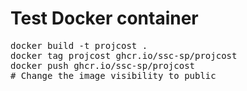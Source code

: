 # Test Docker container

<pre>
docker build -t projcost .
docker tag projcost ghcr.io/ssc-sp/projcost
docker push ghcr.io/ssc-sp/projcost   
# Change the image visibility to public
</pre>
